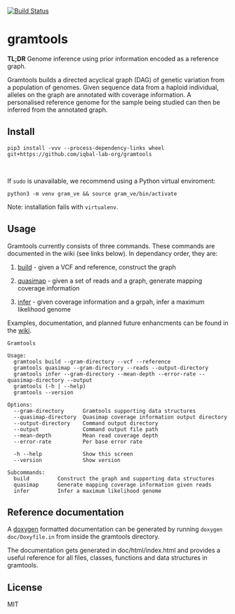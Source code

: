 [![Build Status](https://travis-ci.org/iqbal-lab-org/gramtools.svg?branch=master)](https://travis-ci.org/iqbal-lab-org/gramtools)

# gramtools
**TL;DR** Genome inference using prior information encoded as a reference graph.

Gramtools builds a directed acyclical graph (DAG) of genetic variation from a population of genomes. Given sequence data from a haploid individual, alleles on the graph are annotated with coverage information. A personalised reference genome for the sample being studied can then be inferred from the annotated graph.

## Install
```
pip3 install -vvv --process-dependency-links wheel git+https://github.com/iqbal-lab-org/gramtools
```
<br>

If `sudo` is unavailable, we recommend using a Python virtual enviroment:
```
python3 -m venv gram_ve && source gram_ve/bin/activate
```
Note: installation fails with `virtualenv`.

## Usage
Gramtools currently consists of three commands. These commands are documented in the wiki (see links below). In dependancy order, they are:
1) [build](https://github.com/iqbal-lab-org/gramtools/wiki/Commands%3A-build) - given a VCF and reference, construct the graph

2) [quasimap](https://github.com/iqbal-lab-org/gramtools/wiki/Commands%3A-quasimap) - given a set of reads and a graph, generate mapping coverage information

3) [infer](https://github.com/iqbal-lab-org/gramtools/wiki/Commands%3A-infer) - given coverage information and a grpah, infer a maximum likelihood genome

Examples, documentation, and planned future enhancments can be found in the [wiki](https://github.com/iqbal-lab-org/gramtools/wiki).

```
Gramtools

Usage:
  gramtools build --gram-directory --vcf --reference
  gramtools quasimap --gram-directory --reads --output-directory
  gramtools infer --gram-directory --mean-depth --error-rate --quasimap-directory --output
  gramtools (-h | --help)
  gramtools --version

Options:
  --gram-directory      Gramtools supporting data structures
  --quasimap-directory  Quasimap coverage information output directory
  --output-directory    Command output directory
  --output              Command output file path
  --mean-depth          Mean read coverage depth
  --error-rate          Per base error rate

  -h --help             Show this screen
  --version             Show version

Subcommands:
  build         Construct the graph and supporting data structures
  quasimap      Generate mapping coverage information given reads
  infer         Infer a maximum likelihood genome
```

## Reference documentation

A [doxygen](http://doxygen.nl/) formatted documentation can be generated by running 
```doxygen doc/Doxyfile.in```
from inside the gramtools directory.

The documentation gets generated in doc/html/index.html and provides a useful reference for all files, classes, functions and data structures in gramtools.

## License

MIT
